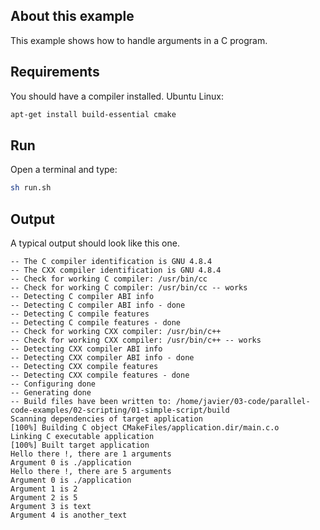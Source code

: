 ## About this example

This example shows how to handle arguments in a C program.

## Requirements

You should have a compiler installed. Ubuntu Linux:

```bash
apt-get install build-essential cmake
```

## Run

Open a terminal and type:

```bash
sh run.sh
```


## Output

A typical output should look like this one. 

```
-- The C compiler identification is GNU 4.8.4
-- The CXX compiler identification is GNU 4.8.4
-- Check for working C compiler: /usr/bin/cc
-- Check for working C compiler: /usr/bin/cc -- works
-- Detecting C compiler ABI info
-- Detecting C compiler ABI info - done
-- Detecting C compile features
-- Detecting C compile features - done
-- Check for working CXX compiler: /usr/bin/c++
-- Check for working CXX compiler: /usr/bin/c++ -- works
-- Detecting CXX compiler ABI info
-- Detecting CXX compiler ABI info - done
-- Detecting CXX compile features
-- Detecting CXX compile features - done
-- Configuring done
-- Generating done
-- Build files have been written to: /home/javier/03-code/parallel-code-examples/02-scripting/01-simple-script/build
Scanning dependencies of target application
[100%] Building C object CMakeFiles/application.dir/main.c.o
Linking C executable application
[100%] Built target application
Hello there !, there are 1 arguments
Argument 0 is ./application
Hello there !, there are 5 arguments
Argument 0 is ./application
Argument 1 is 2
Argument 2 is 5
Argument 3 is text
Argument 4 is another_text
```
